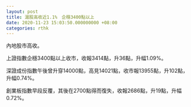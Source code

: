 ```yaml
---
layout: post
title: 滬股高收近1.1%　企穩3400點以上
date: 2020-11-23 15:03:50.000000000 +08:00
categories: rthk
---
```


內地股市高收。

上證指數企穩3400點以上收市，收報3414點，升36點，升幅1.09%。

深證成份指數午後曾升穿14000點，高見14021點，收市報13955點，升102點，升幅0.74%。

創業板指數早段反覆，其後在2700點得而復失，收報2686點，升19點，升幅0.72%。
